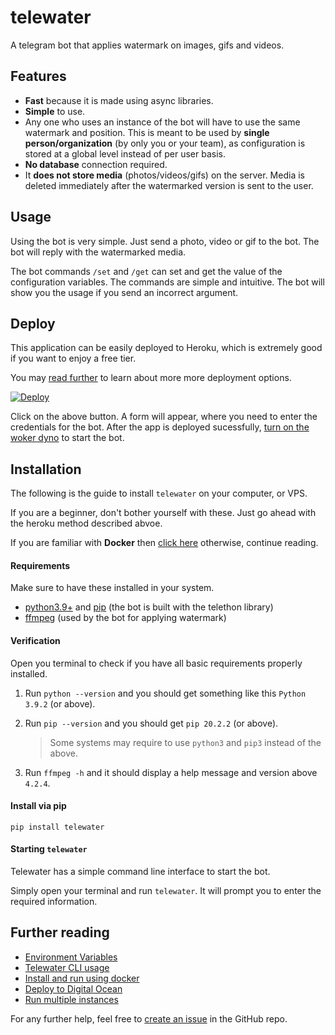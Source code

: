 # telewater

A telegram bot that applies watermark on images, gifs and videos.

## Features

- **Fast** because it is made using async libraries.
- **Simple** to use.
- Any one who uses an instance of the bot will have to use the same watermark and position. This is meant to be used by **single person/organization** (by only you or your team), as configuration is stored at a global level instead of per user basis.
- **No database** connection required.
- It **does not store media** (photos/videos/gifs) on the server. Media is deleted immediately after the watermarked version is sent to the user.

## Usage

Using the bot is very simple. Just send a photo, video or gif to the bot. The bot will reply with the watermarked media.

The bot commands `/set` and `/get` can set and get the value of the configuration variables. The commands are simple and intuitive. The bot will show you the usage if you send an incorrect argument.

## Deploy

This application can be easily deployed to Heroku, which is extremely good if you want to enjoy a free tier.

You may [read further](#further-reading) to learn about more more deployment options.

[![Deploy](https://www.herokucdn.com/deploy/button.svg)](https://heroku.com/deploy?template=https://github.com/ARNextRobot/telewater)

Click on the above button. A form will appear, where you need to enter the credentials for the bot. After the app is deployed sucessfully, [turn on the woker dyno](https://user-images.githubusercontent.com/66209958/117938593-d6de0080-b324-11eb-9c0f-9bcc6d975808.png) to start the bot.

## Installation

The following is the guide to install `telewater` on your computer, or VPS.

If you are a beginner, don't bother yourself with these. Just go ahead with the heroku method described abvoe.

If you are familiar with **Docker** then [click here](https://github.com/aahnik/telewater/wiki/Install-and-run-using-docker) otherwise, continue reading.

#### Requirements

Make sure to have these installed in your system.

- [python3.9+](https://www.python.org/) and [pip](https://pip.pypa.io/en/stable/installing/) (the bot is built with the telethon library)
- [ffmpeg](https://ffmpeg.org/) (used by the bot for applying watermark)

#### Verification

Open you terminal to check if you have all basic requirements properly installed.

1. Run `python --version` and you should get something like this `Python 3.9.2` (or above).
2. Run `pip --version` and you should get `pip 20.2.2` (or above).

    > Some systems may require to use `python3` and `pip3` instead of the above.

3. Run `ffmpeg -h` and it should display a help message and version above `4.2.4`.

#### Install via pip

```shell
pip install telewater
```

#### Starting `telewater`

Telewater has a simple command line interface to start the bot.

Simply open your terminal and run `telewater`. It will prompt you to enter the required information.

## Further reading

- [Environment Variables](https://github.com/aahnik/telewater/wiki/Environment-Variables)
- [Telewater CLI usage](https://github.com/aahnik/telewater/wiki/Telewater-CLI-usage)
- [Install and run using docker](https://github.com/aahnik/telewater/wiki/Install-and-run-using-docker)
- [Deploy to Digital Ocean](https://github.com/aahnik/telewater/wiki/Deploy-to-Digital-Ocean)
- [Run multiple instances](https://github.com/aahnik/telewater/wiki/Run-multiple-instances)

For any further help, feel free to [create an issue](https://github.com/aahnik/telewater/issues) in the GitHub repo.

<!-- AAHNIK 2021 -->
